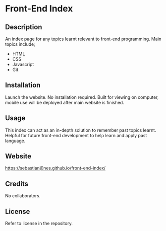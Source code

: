 # Front-End Index

## Description

An index page for any topics learnt relevant to front-end programming.
Main topics include;
- HTML
- CSS 
- Javascript
- Git


## Installation

Launch the website.
No installation required. 
Built for viewing on computer, mobile use will be deployed after main website is finished.

## Usage

This index can act as an in-depth solution to remember past topics learnt.
Helpful for future front-end development to help learn and apply past language.

## Website
https://sebastianj0nes.github.io/front-end-index/

## Credits

No collaborators.

## License

Refer to license in the repository.

